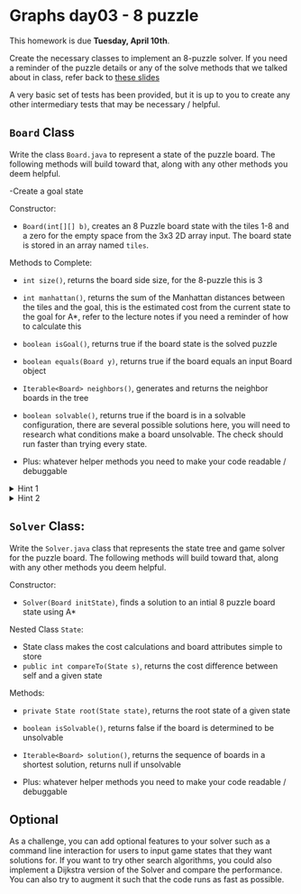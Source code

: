 # Graphs day03 - 8 puzzle

This homework is due **Tuesday, April 10th**.

Create the necessary classes to implement an 8-puzzle solver.  If you need a reminder of the puzzle details or any of the solve methods that we talked about in class, refer back to [these slides](https://docs.google.com/presentation/d/1zJbRSPKuceEXCWVJQBBr2GujkauqHSGjNt2i9qTxJBc/edit?usp=sharing)

A very basic set of tests has been provided, but it is up to you to create any other intermediary tests that may be necessary / helpful.

## `Board` Class

Write the class `Board.java` to represent a state of the puzzle board. The following methods will build toward that, along with any other methods you deem helpful.

-Create a goal state

Constructor:
- `Board(int[][] b)`, creates an 8 Puzzle board state with the tiles 1-8 and a zero for the empty space from the 3x3 2D array input.  The board state is stored in an array named `tiles`.

Methods to Complete:
- `int size()`, returns the board side size, for the 8-puzzle this is 3
- `int manhattan()`, returns the sum of the Manhattan distances between the tiles and the goal, this is the estimated cost from the current state to the goal for A*, refer to the lecture notes if you need a reminder of how to calculate this
- `boolean isGoal()`, returns true if the board state is the solved puzzle
- `boolean equals(Board y)`, returns true if the board equals an input Board object
- `Iterable<Board> neighbors()`, generates and returns the neighbor boards in the tree
- `boolean solvable()`, returns true if the board is in a solvable configuration, there are several possible solutions here, you will need to research what conditions make a board unsolvable. The check should run faster than trying every state.

- Plus: whatever helper methods you need to make your code readable / debuggable

<details>
  <summary>Hint 1</summary>
  When identifying neighbors, consider the literal edge cases when trying to move pieces into the blank spaces
</details>

<details>
  <summary>Hint 2</summary>
  Having a visual representation of the board can be a great debugging tool. Consider writing a method to create one.
</details>

## `Solver` Class:

Write the `Solver.java` class that represents the state tree and game solver for the puzzle board. The following methods will build toward that, along with any other methods you deem helpful.

Constructor:
- `Solver(Board initState)`, finds a solution to an intial 8 puzzle board state using A*

Nested Class `State`:
- State class makes the cost calculations and board attributes simple to store
- `public int compareTo(State s)`, returns the cost difference between self and a given state

Methods:
- `private State root(State state)`, returns the root state of a given state
- `boolean isSolvable()`, returns false if the board is determined to be unsolvable
- `Iterable<Board> solution()`, returns the sequence of boards in a shortest solution, returns null if unsolvable

- Plus: whatever helper methods you need to make your code readable / debuggable

## Optional

As a challenge, you can add optional features to your solver such as a command line interaction for users to input game states that they want solutions for.  If you want to try other search algorithms, you could also implement a Dijkstra version of the Solver and compare the performance. You can also try to augment it such that the code runs as fast as possible.
